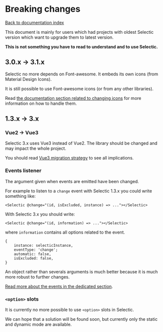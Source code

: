 # Breaking changes

[Back to documentation index](main.md)

This document is mainly for users which had projects with oldest Selectic
version which want to upgrade them to latest version.

**This is not something you have to read to understand and to use Selectic.**

## 3.0.x → 3.1.x

Selectic no more depends on Font-awesome. It embeds its own icons (from Material Design Icons).

It is still possible to use Font-awesome icons (or from any other libraries).

Read [the documentation section related to changing icons](./changeIcons.md) for more information on how to handle them.

## 1.3.x → 3.x

### Vue2 → Vue3

Selectic 3.x uses Vue3 instead of Vue2. The library should be changed and may
impact the whole project.

You should read [Vue3 migration strategy](https://v3.vuejs.org/guide/migration/introduction.html)
to see all implications.

### Events listener

The argument given when events are emitted have been changed.

For example to listen to a `change` event with Selectic 1.3.x you could write something like:

```
<Selectic @change="(id, isExcluded, instance) => ..."></Selectic>
```

With Selectic 3.x you should write:

```
<Selectic @change="(id, information) => ..."></Selectic>
```

where `information` contains all options related to the event.
```
{
    instance: selecticInstance,
    eventType: 'change';
    automatic: false,
    isExcluded: false,
}
```
An object rather than severals arguments is much better because it is much
more robust to further changes.

[Read more about the events in the dedicated section](events.md).

### `<option>` slots

It is currently no more possible to use `<option>` slots in Selectic.

We can hope that a solution will be found soon, but currently only the static
and dynamic mode are available.
